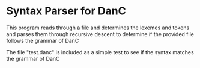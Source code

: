 # Syntax Parser for DanC
This program reads through a file and determines the lexemes and tokens and parses them through recursive descent to determine if the provided file follows the grammar of DanC


The file "test.danc" is included as a simple test to see if the syntax matches the grammar of DanC
